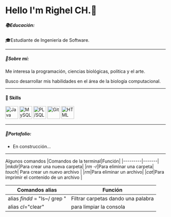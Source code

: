 # Hello I'm  Righel CH.👋
##### 📚Educación:
 🎓Estudiante de Ingeniería de Software.

 ---
 ##### 🧩Sobre mí:
 Me interesa la programación, ciencias biológicas, política y el arte.
 
 Busco desarrollar mis habilidades en el área de la biología computacional.
 
 ---
 
#### 🌟 Skills
<p align="left">
  <img src="https://cdn.jsdelivr.net/gh/devicons/devicon/icons/java/java-original.svg" title="Java" alt="Java" width="40" height="40" style="animation: spin 2s linear infinite;"/>
  <img src="https://cdn.jsdelivr.net/gh/devicons/devicon/icons/mysql/mysql-original.svg" title="MySQL" alt="MySQL" width="40" height="40" />
  <img src="https://cdn.jsdelivr.net/gh/devicons/devicon/icons/oracle/oracle-original.svg" title="PL/SQL" alt="PL/SQL" width="40" height="40" />
  <img src="https://cdn.jsdelivr.net/gh/devicons/devicon/icons/git/git-original.svg" title="Git" alt="Git" width="40" height="40" />
  <img src="https://cdn.jsdelivr.net/gh/devicons/devicon/icons/html5/html5-original.svg" title="HTML" alt="HTML" width="40" height="40" />
</p>




 
 ---
 ##### 📁Portafolio:
 + En construcción...
 ---
 Algunos comandos
 |Comandos de la terminal|Función|
 |---------|-------|
 |*mkdir*|Para crear una nueva carpeta|
 |*rm -r*|Para eliminar una carpeta|
 *touch*| Para crear un nuevo archivo |
  |*rm*|Para eliminar un archivo|
 |*cat*|Para imprimir el contenido de un archivo |
 
 |Comandos alias|Función|
 |---|---|
 | alias *findd* = "ls~/ grep <palabra>"|Filtrar carpetas dando una palabra|
 |alias *cl*="clear"| para limpiar la consola|
